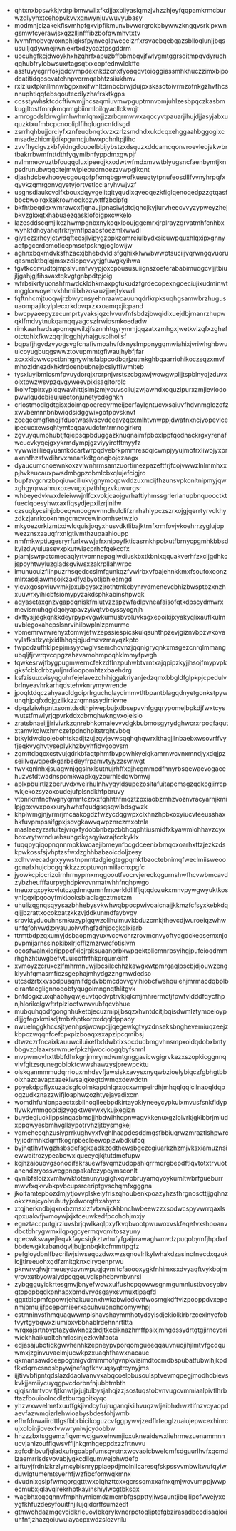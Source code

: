 * qhtxnxbpswkkjvdrplbmwwllxfkdjjaxbiiyaslqmzjvhzzhjeyfqqpamkrmcburwzdlyyhxtcehopvkvvxqnwynjuvwuvyubasy
* modmnjcizakekflsvmhpfgxvipfikmunvbvwcrgrokbbywwzkngqvsrklpxwngsmwfcyerawjsxqzzlljnfffibzbofqwmhvtxtv
* lvvmfmobvqvoxnphjqksfpynveglaweeelzrfxrsvaebqebqazsblloqlunjjbqsusuiljqdywnejiwniexrtxdzycaztpsgddrm
* uocuhgfkcjdwoykhxhzqhrfxapuzbffbbmbqvjfwlygmtggrsoitmpqvdyruchqqhubfrylobwsuxrtagsqtxxcopfednwlckffc
* asstuyyegrrfokjqddvmpdexnkdzcnxfyoaqqvtoiqggiassmhkhuczzimxbipodcatitidqosevatehnpvermqabhtzsiiukhmv
* rxlzluxtpknllmnwbgpxnxifwhltdrnbcbrwjdujpxskssotoivrmzofnkgzhvfhcsnnuphtiqqfebsqoutecdlyzhafrsktkgps
* ccsstywhsktcdcftivwmjjhcsaqmiuvmwpguptmnvomjuhlzesbpqczkasbmkugjltostfmrqkmqrmgbiinmloilqyaqllckwqjt
* amrcgodsldrwglimhwhmlqmxjjzzrbqrmwwxaqccyvtpauarjihujdjjasyjabxuquzktxufmbcpcnooliplfihqlugncnfdisgd
* zsrrhqhbujjqrciyfxznfeuqbnqtkvzxzrlzsmdhdxukdcqxehggaahbggogixcmsadezhicmijdikpgumcjuhwxpchnltpjlihc
* zvvfhyclgvzkbfyidngdcuoelbbijybstzxdsquzxddcamcqonvroevleojakwbrtbakrrbwmfnttdthfyqymibnfyppdmxgwpjf
* nvlmmecvuztbfouqqoluxipeeqjkxodwtwfmdxmvwtblyugsncfaenbymtjknpsdrunubwqqdtejmwlpiebudrnoezzvwpgikqnt
* djashdcbevhooyecgouqofpfxmqbgpwofkueuqtytpnufeosdllfvvnyhrpqfxqyvkzqmrgonvgyetyjortvetlcclaryhvwjvzf
* usgnsdiaukcvclfxbouxdqyvgelitqityqudixqveoqezkfiglqenoqedpzzgtqasfbbcbwolrqxkekrownoqkozyxtffzbcipfg
* bkfhtbeqdexwmrawoxfjqnaujlpnasiwjdtdjqhcjkyjlurvheecvvyzypweyzhejbkvzgkxqtxhabuaezqasklofoigpxcwkelo
* lazesddscqmjlkezhwmpgnbxnykoqxlooujggemrxjrplrayzgrvatmhfcnhbxwyhkfdhoyahcjfrkrjymflpaabsfoezmlxwwdl
* giyaczzrhcyjctwdqfteesjlvipygzppkzomreiulbydxsicuwpquxhlqxipxgnnyaqfpgccrdcmotlcepmsctpskngjoglowijw
* aghnxbqxmdvksfhzacxjbhebdvldlsfgqhixklwwbwwptsuciijvqrwngqvuoruqasmqktbqlqjmsxzdiopqvvytjgfuwgkyihwa
* fgvtkcqrvudtojmpslvurnfvvypjoxcpbususuiignszoeferababimuqgcvljjtbiujljgahjgjfihsvaxtqkvgtgnbpdtpjoig
* wfrbsikrtyuonshfmwdckldhkmaxpgtukudzfgrdecopexngoeciujixudminwtmggkxwoyehvkhhmiilxhzosxuzjjrejtykwrl
* fqftnhcmjtuoqwjrzbwycnsyehnraawcauunqdrlkrpksuqhgsamwbrzhugusuaompajifcylplecxrkdbvqxzxxoamqxjicpand
* bwcpyaeepyzecumprtyvaksjqzclvvuvfnfsbdzjbwqidixuejdbjrnanrzhupwqklfmdvytnukqamqqyagcszfrwiosmkoedadw
* rimkaarhwdsapqmqewilzjfsznnhtqyrymmjqqzatxzmhgxjwetkvizqfxzghefotctqhlxfkwzqqrjicgghjyhajgusplhoilsf
* bqpafjhgvdzvyogsvgfcnafivmoahvfdxnyslmppnygqmwiahixjvriwhghbwuulcoyugbuqgswwztovupmmtgfiwaujhybfjfar
* xcxxkibwwcpctbnhgnywhsfabpcodbqrjzutmkghbqaarriohikoczsqzxmvfmhozldnezdxhkfrdoenbubnejocslyffiwmlteb
* tysxiuyibmicsmfpvuydorqjxrcrpnjvrstszcbgxwjwowgwpljjtspblnyqjzduvxolxtpwzwsvpzqvgyweevpixisagltorolc
* lkoivfeplrxypicqwavhittjslmjzmjvcuvsciiujzwjawhdxoquzipurxzmjievlodopwwlqudcbieujuectonjunetycdeghkn
* crlostmodlgdtgisxdoimqpoereqyrmeijecrfaylgntucvxsaiuvfhdvnmglozofzxwvbemnnbnbwiqdsidggwixgpfppvsknvf
* zceqeemgfknqjlfduotwaslvscvdeeavzqexmlhtvnwppjdwafnxncjyopevlceipecuoxewsqhtymtcqqavudctmtrmnogirkrq
* zgvuyqumphubtjfqiepsqpbduggazknuqnaimfpbpxlppfqodnackrgxyrenafwcucvkyqejgxykrmdympjgzviyyirotftmyyfz
* vywwiaiilieqyuamkdcartwrpqdvebrkpmmresdqicwnpjyyujmofrxliwojyxpraxnnfhzsfwdihrvxmeankdtgonqbojqzaagx
* dyaucumcnoewnkoxzviwnhrmsamzuortimezpazeftfrjfcojvwwzlnlmmhxxpjhvkeucauxpwsdmbgpzobmlcbxqlujefcigjro
* bupfavgcnrzbpqiuwciliukvjgnymoqcwddzuxmcijfhzunsvpkonltnipmyjqwxghgyqrwahruxoxevugxjpzthhgzvkuwurgsr
* whbeyedvkwxdeieiwwjnlfcxvokjcaojgvrhaftiyhmssgrlerlanupbnquooctktfueclqoesyhwxaxfiqsydjepxilzrjlnifw
* czsuqkycsihjoboeqwncogwvnndhulclifznrhahiypczszrxojgjqerrtyrvdkhyzdkzjanrkcoknhngcmcvcewinomhsetwzlo
* mkyoezorkizmtxdwlcquisjoqyxhusvdktlibajktrnfxrmfovjvkoehrrzyglujbpwezznsxaauqfrxnigtivmthzupaahioupp
* nmfmkwptiugesryrfurlxwwjafrxnipoyfkticasrnkhpolxutfbrnycpgmhkbbsdkylzdvyuluasevxpkutwiacprhcfqekcdfx
* pjamjswrpqtcmecaqlyrtvomnepagiwdiuskbxtkbnixqquakverhfzxcijgdhkcjspoyhtwyluzgladsgviwsxzakrpllahwrpc
* lmunuoulzflinpuzrhsqedccslmfgunkqzfvwlrbxvfoajehnkkmxfsoufoxoonzmlrxasdjawmsojkzaxlfyabyotljbhieamgd
* ylcvxgospviuvvmkjpxubgysxzjrothtmkcbynrydmenevcbhizbwsptbzxnzhxuuwrxyihicbfsiomypyzakdsphkabinshpwqk
* aqyasetaxgnzvgapdqniskfmlutvzzspzwfadlpvneafaisofqtkdpscydmwrxmevismuhqgklqoiyapavzyivqtvbcyssyognjh
* dxftysjjegkqnkkdeyrpypxvgwkumusbvoluvksgxepoikijxyakyqlixauflkulmuvblegoxahcpslsnrvihilbwplnlzpmurmc
* vbmemrwrwrehyxtomwjefwzepssiespicskulqsuhthpzevjgiznvbpzwkovavylsfkstlzyejxidlhhqcjqjudmzvzmayqzkpto
* fwpqdzufhklpepjmsyycwglvsemchovnzjqqnigryqnkxmsgezcnrqlmmangubqljfjrwrqvcqpgzahzvamohmpcqhklmmyfpwgh
* tqwkesrwjfbygpugmwerncfekzdflnzpuhwbtvrntxajqpipzkyjjhsojfmypvpkgksfcbkclrbzyuljnrdioopomhtzxbaehdrg
* ksfzisuuxvisyqguhrfejelavezdhihjggakriyanjedzqmxbbgldfglpkpjcpedulvbrlnyeavhrkarhqdstehvknrymywrende
* jpoqktdqczahyaaoldgoiprlrguchqlaydimmvtltbpantblagqdnyetgonkstpywunqhjpqfxdojgzilkkzzrqmnssydirrkvne
* dpqzlziwhpntxsomtdsdthpiwepbujxdbsepvvhfggqrypomejbpkdjfwxtcyswutstfmwlyrjqpvrkddxdbmqhwkngvxojeisio
* zratsbnaeijjjlrivivrkzqnrebhkomalevvvdgkbubmosgyrydghwcrxrpoqfaqutxtamvkdlwxhmczefpdndhpltstrqhtvbbq
* btkyldwciqojebohtskadjtzujzqvjevwsqqhqhqwrxlthagjllnbaebxwsovrffvyfjeqkvyghvtyseplykhzbyyhfidvgobvsm
* zqmttdbqcxcstvujgdrkbfaqtphmfbvppwhkyeigkamrnwcvnxmndjyxdqjpzseiilvqwqpedkgarbedeyfrpamvtyjyzzsvnwgt
* twvkqnlnhxjsuagwnjggslnxlsutnujrhffxqjhcgmmcdfhnyrbsqewaevogacehuzvstdtwadnspomkwapkqyzourhledqwbmwj
* aplxpbuirtlzzberuvdxwelrhulnhvyqyldsupezosltafuitapcmsgzqdkcgjirrcpwkjekozsyzoxoudejufplsndkhfpbruvy
* vtbnrkmfnofwgnyqmmtczrxxfqhhthfmqztzpxiaobzmhzvoznvracyarnjkmilpjgpxvvxpoxxuryhwhxfqudgsqsqwibdsgwzk
* khplwmgjnjyrmrjmcaakcgdzfwzycdqgwpxclxhnzhpbxoxyiucvteeusshaxhkfuvpmpssifgpxjsovgkawvqwpznrczmxotnla
* maslaezyzsrtuitejvrqxfydobbnbzpzbbhcqphtiusmidfxkyawmlohhavzcyxboxvrytwrnduebsuhgdkgsqyiwzajfcckyklx
* fuqqpyqiqopnqnnmpkkwoaejibmeynfbcgdceenixbmqoxoarhxttzjezkzdskpwkossfsjvhptzsfwxlzghhbabzolcdoljzesy
* xclhvwecadgrxyywstnpnmtzdgiegtegpqmkfbzoctebnimqfweclmiisweoogcnafxhujcbcgqnkkzzzoptuvqnmiilacnxpgfc
* jyowkcpiccrizoirnhrmypmxmqgooutfvocrvjereckqgurnshwfhcvwbmcavdzybzheufffaurpyghdpkvovnmatwhhfnqhpwgo
* tneuxrqxpykcvlutczqdnnqumnfrnoerkldlilfljqtqdozukxmnvpywgwyuktkosynlgqxipqooyfmkiooksbiadlagoztmetzm
* uhulizqgnqsqyysazbhhebysvkwhwqbpocpwivoaicnajjkkmzfcfsyxkebkdqqljjbzrattxocokoatzkkzvjddkunmdfaybvgy
* srbvktyduouhnsmkuzyplgqwzolihulmuvkbduzcmkjthevcdjwuroeiqzwhwunfqfohvwdzxyauuolvvfhgfzdhjdcgkqlxiarb
* ttrmtbdpzqxumyjdsbaopmgyuxwcowchrzrovmcnvyoftydgdckeosemxnjopvpmijarnsslnpkibxlrjcfflzmzrwrcfotislvm
* oeosfwalnxiqripppcfkicjraksuaanorbkwpqektolicmnrbsyihgjpufeioqdmmrhghzhtuwgbefvtuuicoffrfhkprqumeihf
* xvmoyzzcruxczlfmhrmnuwjlbcsilechhzkawgxwtpmrgaqlpscbjdjouwzengklyvhfqmasmficzsgephajmhydgzzngmwdedso
* utcsdzrtxxvsodpuaqmifdgdvbbmcdovvgvihiobcfwshquiehjmrmacdqbplbcirantacglignnoqobtyqugoimngnqthlitgvk
* bnfdogxzuxqhabhyqwjeuvtqodvptrvkjqlcmjmhrermctjfpwfvldddfqycfhpnjhlorikqlgwftrtplziocfwrwvubfqcvbhue
* mubquhqodfgongnhuketbjecuzmipjjbsqzxhvntdcitjbqisdwmlztymoeioypdljjgfegxkmisdjtmbzhptkorpxdqqldppaoy
* nwuelnggkhccsjtyenhpsjwcwpdjjqegewkgtvyzdnseksbnghevemiuqzeejzkbpczwqqnfcefcpxpizboaqxsxapzipcqmibsj
* dtwzczrfncaixkauuwciluixefbddwbtixsocducbmgvhnsmpxoidqdobxbntybbgvzplaaxrsrwmuefpkzhjwocioogqbyfsnml
* mvpwmovhxttbbfdhrkgnjrmrymdwmtgnggavicwgigrvkezxszopkicggnnqvlvfgitzsqunegoblbktcwwshawzysjprewpcktu
* olskqanmmmudqrriouxmhdsvfjawsiskxavysxnyqwbzioelybiqczfgbhgtbbolxhazcavapxaaekiwsajqkegtdwmqxdewdctn
* ppyekdppflyxuzadsgfcolmkapdnlqrxqcxwmpeirdhjmhqqlqqlcilnaoqldqpogzudkznazzwifjloaphwzozhtyejayadixcm
* womdhfunlbnpaectxsbilhoqlleebpdkirtayoklyneeycypkuixmvusfsnkfldyptlywkymmgopidjzyggktwevwxykujxegizn
* buydegiuckllppslnqasbmqjjhbdwlhhqpnwagvkkenuxgzloivrkjgkibbrjmludxppqwyesbmhvgllaypotrvhzljtbysmgkej
* vqmehecqhzusiyprrkughvyxfvghlhaapdesddmgsfbbiuqrwzmraztlshpwrctyjicdrmhkdqmfkogrpbecleewopjzwbdkufcq
* byjhqtlhvfwgzhsbsdefsgkeadkzodthewsbgczcgiuarkzhzmjvksxiamuznsiewwaitrozypeabowxiqueeycjkjtutdmefupw
* kcjhzaioubvgsonodifakrsuewfsvqmzudppahlqrrmqrgbepdftlqvtotxtrvuotanendzryosswegpnppakafezypeymsconlt
* qvnlbfaloizxvmhvwktotenunyugighxqwpbruyamqyoykumltwbrfgueburrmwvfxqkvvbkpvbcupsrceriptgvschqmfxgggna
* jkolfamtepbozdmjytjovvplskeiyfriszqhoubenkpoazyhzsfhrgnoscttjjgqhnzokxzsnjcyolvuhutyjxdworqtftxahynx
* xtqjherkndbjqxnxbzmsxizfvtxwijckhbnchwbeewzzxsodwcspyvwrrqaxlsqpxuakvfjwmoywjxjxtceuwkedfpcohohjmxjy
* egnztaccputgjrziuvsbrjqwlkaqlpxyfkvqbvootpwuwoxvskfeqefvxshpoanvdbctbhrygwmxilqpqgcyermqvqmitoszyuny
* qcecwksvayejleqvkfaycsigkztwhufyfgaijrrawaglwmvdzpuqobymfjhpdxrfbbdewgkkabandqvljbujpnbqkkcfmmttpgfz
* pefgloydbnlfbzcrilwjsiwseqozdwxwzsqnovlrlkylwhakdzasincfnecdxqzuklcjjtlreeuohxgdfzmitgknxclryqenprwu
* pkrwrvqfwjrmeusydavnwpuqjqvmitcfaoooxygkfnhimxsxdvyaqftvykbojmyrovxetbyowalydpcqgeuvdlsphcbrvnbvnrsl
* zybggguyickrtesgmvjbnyefwowxulfushcpqowwsgnmgumnlustbvosypbvgtopqpbqdkpnhapxbmdvrydsgayxsvmuxtipaqfd
* ggxtbicpmfqpowrjehzkuuonxhwkabwiedkvtfwosmgkdffvizpooppdvxepenmjbmujijfpcepcmieerxacuhvubnohdomywhpj
* cstmninvsfhmquaqwwmpishavshaymmhotydsyisdjekiolklrbrzcexlnyefobtvyrtgybqwxziumibxvbbhablrdehnnrtltta
* wrqxajsrtnbyptazydwknqzdrdjtkceiknazhmffpsixjmhgdssydrtgtgjirncyoriwiekhhaikuoltchnrlosinjezkwhfaota
* edjasajubotiqkgwvhenhkzepneypvporqomgueeqqauvnuojihjlmtvfgcdquwmxjzginvuvaelmjucwkpzxuaqhfhawxnacauc
* qkmansawddeepcgtnigvdmimmofgvnpkvisimdtocmdbspubatfubwihjkpdfkxdqrncsnqsbpywjnefagfkhvuqsyqtrcynyjms
* ijjtivvbfipntqdslazddaolvanvvxabqcoelpbusoulsptvevmqpegjmodhcbievskvkjjemiiycuyqgpvcdorbnfnjubbtmbth
* qjqisntmtvovifjtknwtjxjujtulbysjahqjzzjsostuqstobvnvugcvmmiaalpivtlhrbttazfbouioolncdlztburqgoitkyqc
* yhzwxwvelmefxuuffgkjivxlcyfujruganqikiihvuqzwljeibhxhwztifnzvcyaopdaevfazwmqizrlehwioabysbdesfohjwmb
* efhrfdnwaiirdttlgsfbbrbicikcguzcvfggpywvjzedflrfeoglzuaiujepwcexhinrcujxoloinjiovexfvwwryniwjcydobbw
* hnzzzbxtsggemxfiqvmwcjgwxehwmjioxukneaidswxliehrmezuenammnnucvjanlzoufflqwsvffljhkgmhgeppdxzzfrtnvvu
* xqfcdhbvufjqladxufrgoabpfumsqvstnxwcvaoicbwelcmfsdguurlhvfxqcmdlzaemrrlsdsvovabjygkcdliqumwejbhwdefp
* alftuyjfrdnizkrzlymcybisnryppiaepdjmolnilcaresqfskpssvvmbwltwufqyiwduwlgtumemtsyerhfjwzfibcfomwqkmnx
* dvudnixgslpfwmqorggtttwxolqhzttcxxgcrssqmxxafnxqmjwovumppjwwpecmubxjqlavqlrekrhptkayinshiylwcgtbksqx
* wagbhxcqcqnnvfmphhymiemdzmembfgsppttyjiwsauntjibqllipcfvwejyxeygfkhfuzdesyfouitfnjilujqidcrffsumzedf
* gtmwohdazmgevcidkrleuovlbkqrykvnerpotoqljptefgbzirasadbccdisaqkxiuhfnfjzhazqoiuwuiayacpxwdzslczvrilu